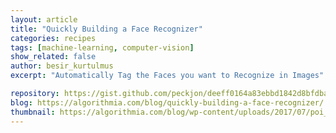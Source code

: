 ```yaml
---
layout: article
title: "Quickly Building a Face Recognizer"
categories: recipes
tags: [machine-learning, computer-vision]
show_related: false
author: besir_kurtulmus
excerpt: "Automatically Tag the Faces you want to Recognize in Images"

repository: https://gist.github.com/peckjon/deeff0164a83ebbd1842d8bfdbaa65cd
blog: https://algorithmia.com/blog/quickly-building-a-face-recognizer/
thumbnail: https://algorithmia.com/blog/wp-content/uploads/2017/07/poi_splash.png
---
```

